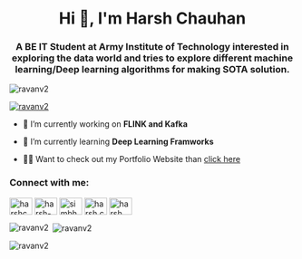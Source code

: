 <h1 align="center">Hi 👋, I'm Harsh Chauhan</h1>
<h3 align="center">A BE IT Student at Army Institute of Technology interested in exploring the data world and tries to explore different machine learning/Deep learning algorithms for making SOTA solution.</h3>

<p align="left"> <img src="https://komarev.com/ghpvc/?username=ravanv2&label=Profile%20views&color=0e75b6&style=flat" alt="ravanv2" /> </p>

<p align="left"> <a href="https://github.com/ryo-ma/github-profile-trophy"><img src="https://github-profile-trophy.vercel.app/?username=ravanv2" alt="ravanv2" /></a> </p>

- 🔭 I’m currently working on **FLINK and Kafka**

- 🌱 I’m currently learning **Deep Learning Framworks**

- 👨‍💻 Want to check out my Portfolio Website than [click here](https://ravanv2.github.io/My_Portfolio/index.html)


<h3 align="left">Connect with me:</h3>
<p align="left">
<a href="https://twitter.com/harshch44725686" target="blank"><img align="center" src="https://cdn.jsdelivr.net/npm/simple-icons@3.0.1/icons/twitter.svg" alt="harshch44725686" height="30" width="40" /></a>
<a href="https://linkedin.com/in/harsh-chauhan-539a51176" target="blank"><img align="center" src="https://cdn.jsdelivr.net/npm/simple-icons@3.0.1/icons/linkedin.svg" alt="harsh-chauhan-539a51176" height="30" width="40" /></a>
<a href="https://kaggle.com/simbha" target="blank"><img align="center" src="https://cdn.jsdelivr.net/npm/simple-icons@3.0.1/icons/kaggle.svg" alt="simbha" height="30" width="40" /></a>
<a href="https://fb.com/harsh.chauhan.3363334/" target="blank"><img align="center" src="https://cdn.jsdelivr.net/npm/simple-icons@3.0.1/icons/facebook.svg" alt="harsh.chauhan.3363334/" height="30" width="40" /></a>
<a href="https://instagram.com/harsh.___.chauhan/" target="blank"><img align="center" src="https://cdn.jsdelivr.net/npm/simple-icons@3.0.1/icons/instagram.svg" alt="harsh.___.chauhan/" height="30" width="40" /></a>
</p>


<p><img align="left" src="https://github-readme-stats.vercel.app/api/top-langs?username=ravanv2&show_icons=true&locale=en&layout=compact" alt="ravanv2" /></p>

<p>&nbsp;<img align="center" src="https://github-readme-stats.vercel.app/api?username=ravanv2&show_icons=true&locale=en" alt="ravanv2" /></p>

<p><img align="center" src="https://github-readme-streak-stats.herokuapp.com/?user=ravanv2&" alt="ravanv2" /></p>
